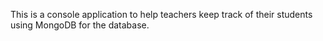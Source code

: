 This is a console application to help teachers keep track of their students using MongoDB for the database.
